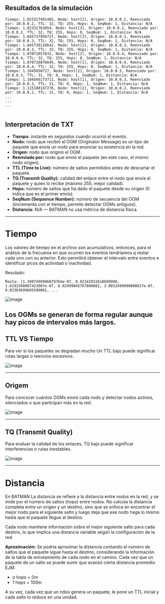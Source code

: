 

## Resultados de la simulación
```
Tiempo: 1.023317491465, Nodo: host[2], Origen: 10.0.0.2, Reenviado por: 10.0.0.2, TTL: 32, TQ: 255, Hops: 0, SeqNum: 1, Distancia: N/A
Tiempo: 1.02331763054, Nodo: host[3], Origen: 10.0.0.2, Reenviado por: 10.0.0.2, TTL: 32, TQ: 255, Hops: 0, SeqNum: 1, Distancia: N/A
Tiempo: 1.045737956727, Nodo: host[3], Origen: 10.0.0.3, Reenviado por: 10.0.0.3, TTL: 32, TQ: 255, Hops: 0, SeqNum: 1, Distancia: N/A
Tiempo: 1.045738118642, Nodo: host[1], Origen: 10.0.0.3, Reenviado por: 10.0.0.3, TTL: 32, TQ: 255, Hops: 0, SeqNum: 1, Distancia: N/A
Tiempo: 1.07072857632, Nodo: host[2], Origen: 10.0.0.4, Reenviado por: 10.0.0.4, TTL: 32, TQ: 255, Hops: 0, SeqNum: 1, Distancia: N/A
Tiempo: 1.070728876645, Nodo: host[1], Origen: 10.0.0.4, Reenviado por: 10.0.0.4, TTL: 32, TQ: 255, Hops: 0, SeqNum: 1, Distancia: N/A
Tiempo: 1.1045658727, Nodo: host[2], Origen: 10.0.0.3, Reenviado por: 10.0.0.3, TTL: 31, TQ: 0, Hops: 1, SeqNum: 1, Distancia: N/A
Tiempo: 1.104566173711, Nodo: host[1], Origen: 10.0.0.3, Reenviado por: 10.0.0.3, TTL: 31, TQ: 0, Hops: 1, SeqNum: 1, Distancia: N/A
Tiempo: 1.115108167276, Nodo: host[2], Origen: 10.0.0.2, Reenviado por: 10.0.0.2, TTL: 31, TQ: 0, Hops: 1, SeqNum: 1, Distancia: N/A
...
...
...


```

## Interpretación de TXT

- **Tiempo**: instante en segundos cuando ocurrió el evento.
- **Nodo:** nodo que recibió el OGM (Originator Message) es un tipo de paquete que envía un nodo para anunciar su existencia en la red. 
- **Origen:** nodo que originó el OGM.
- **Reenviado por:** nodo que envió el paquete (en este caso, el mismo nodo origen).
- **TTL (Time to Live):** número de saltos permitidos antes de descartar el paquete.
- **TQ (Transmit Quality):** calidad del enlace entre el nodo que envía el paquete y quien lo recibe (máximo 255, mejor calidad).
- **Hops:** número de saltos que ha dado el paquete desde su origen (0 indica que es el primer envío).
- **SeqNum (Sequence Number):** número de secuencia del OGM (incrementa con el tiempo, permite detectar OGMs antiguos).
- **Distancia:** N/A — BATMAN no usa métrica de distancia física.

---
# Tiempo

Los valores de tiempo en el archivo son acumulativos, entonces, para el análisis de la frecuenia en que ocurren los eventos tendríamos q restar cada uno con su anterior.
Esto permitirá obtener el intervalo entre eventos e identificar picos de actividad o inactividad.


Resulado: 
```
Resta: [1.3907499996079764e-07, 0.02242032618699996, 1.6191500007423087e-07, 0.02499045767800001, 3.0032499998000617e-07, 0.03383699605500001, ...

```

![image](https://github.com/user-attachments/assets/3a63aa16-5d86-4519-b9b2-9d4ef5a87491)


Los OGMs se generan de forma regular aunque hay picos de intervalos más largos.
---
## TTL VS Tiempo

Para ver si los paquetes se degradan mucho 
Un TTL bajo puede significar rutas largas o reenvíos excesivos. 

![image](https://github.com/user-attachments/assets/d9eca491-df3a-46dc-a946-18475f91d513)

---
## Origem

Para concocer cuántos OGMs envió cada nodo y detectar nodos activos, silenciados o que participan más en la red.

![image](https://github.com/user-attachments/assets/8f83edd9-4943-440f-8074-00f1a376a5db)

---
## TQ (Transmit Quality) 

Para evaluar la calidad de los enlaces, TQ bajo puede significar interferencias o rutas inestables.

![image](https://github.com/user-attachments/assets/a1c2161f-ca90-45d7-932e-68e89728f298)

---
# Distancia 
En BATMAN La distancia se refiere a la distancia entre nodos en la red, y se mide por el número de saltos (hops) entre nodos.
No calcula la distancia completa entre un origen y un destino, sino que se enfoca en encontrar el mejor nodo para el siguiente salto y luego deja que ese nodo haga lo mismo hasta que el paquete llegue al destino. 

Cada nodo mantiene información sobre el mejor siguiente salto para cada destino, lo que implica una distancia variable según la configuración de la red.

**Aproximación:**
Se podría aproximar la distancia contando el número de saltos que el paquete sigue hasta el destino, considerando la información de la tabla de enrutamiento de cada nodo en el camino. Cada vez que un paquete de un salto se puede sumir que avanzó cierta distancia promedio 
EJM:
- o hops = 0m
- 1 hops = 100m

A su vez, cada vez que un ndoo genera un paquete, le pone un TTL inicial y cada salto lo reduce en una unidad. 

###
